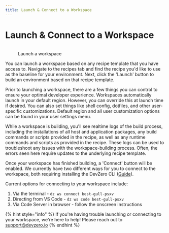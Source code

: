 ```yaml
---
title: Launch & Connect to a Workspace
---
```

# Launch & Connect to a Workspace

<figure><img src="../.gitbook/assets/CleanShot 2024-05-01 at 20.53.52@2x (1).png" alt=""><figcaption><p>Launch a workspace</p></figcaption></figure>

You can launch a workspace based on any recipe template that you have access to. Navigate to the recipes tab and find the recipe you'd like to use as the baseline for your environment. Next, click the 'Launch' button to build an environment based on that recipe template.

Prior to launching a workspace, there are a few things you can control to ensure your optimal developer experience. Workspaces automatically launch in your default region. However, you can override this at launch time if desired. You can also set things like shell config, dotfiles, and other user-specific customizations. Default region and all user customization options can be found in your user settings menu.

While a workspace is building, you'll see realtime logs of the build process, including the installations of all host and application packages, any build commands or scripts provided in the recipe, as well as any runtime commands and scripts as provided in the recipe. These logs can be used to troubleshoot any issues with the workspace-building process. Often, the errors seen here require updates to the underlying recipe template.

Once your workspace has finished building, a 'Connect' button will be enabled. We currently have two different ways for you to connect to the workspace, both requiring installing the DevZero CLI ([Guide](./../references/cli-man-page/install-the-cli.md)).

Current options for connecting to your workspace include:

1. Via the terminal - `dz ws connect best-gull-psxv`
2. Directing from VS Code - `dz ws code best-gull-psxv`
3. Via Code Server in browser - follow the onscreen instructions

{% hint style="info" %}
If you're having trouble launching or connecting to your workspace, we're here to help! Please reach out to support@devzero.io
{% endhint %}
